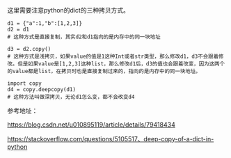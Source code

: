 
这里需要注意python的dict的三种拷贝方式。
```
d1 = {"a":1,"b":[1,2,3]}
d2 = d1
# 这种方式是直接复制，其实d2和d1指向的是内存中的同一块地址

d3 = d2.copy()
# 这种方式是浅拷贝，如果value的值是1这种Int或者str类型，那么修改d1，d3不会跟着修改。但是如果value是[1,2,3]这种list，那么修改d1后，d3的值也会跟着改变，因为这两个的value都是list，在拷贝时也是直接复制过来的，指向的是内存中的同一块地址。

import copy
d4 = copy.deepcopy(d1)
# 这种方法叫做深拷贝，无论d1怎么变，都不会改变d4
```


参考地址：

https://blog.csdn.net/u010895119/article/details/79418434

https://stackoverflow.com/questions/5105517、deep-copy-of-a-dict-in-python